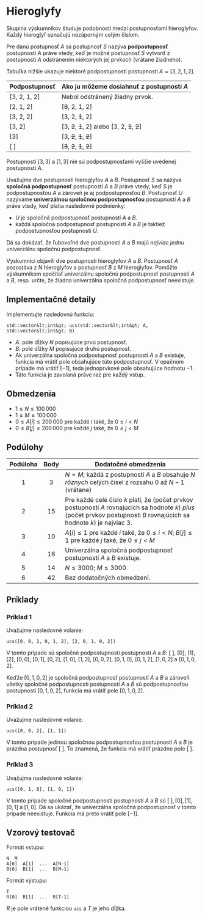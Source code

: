 # Hieroglyfy

Skupina výskumníkov študuje podobnosti medzi postupnosťami hieroglyfov. Každý hieroglyf označujú nezáporným celým číslom.

Pre danú postupnosť $A$ sa postupnosť $S$ nazýva **podpostupnosť** postupnosti $A$ práve vtedy, keď je možné postupnosť $S$ vytvoriť z postupnosti $A$ odstránením niektorých jej prvkoch (vrátane žiadneho).

Tabuľka nižšie ukazuje niektoré podpostupnosti postupnosti $A = [3, 2, 1, 2]$.

| Podpostupnosť    | Ako ju môžeme dosiahnuť z postupnosti $A$ |
|----------------|---------------------------------|
| [3, 2, 1, 2] | Nebol odstránený žiadny prvok.
| [2, 1, 2]     | [<s>3</s>, 2, 1, 2]
| [3, 2, 2]     | [3, 2, <s>1</s>, 2]
| [3, 2]         | [3, <s>2</s>, <s>1</s>, 2] alebo [3, 2, <s>1</s>, <s>2</s>]
| [3]             | [3, <s>2</s>, <s>1</s>, <s>2</s>]
| [ ]              | [<s>3</s>, <s>2</s>, <s>1</s>, <s>2</s>]

Postupnosti $[3, 3]$ a $[1, 3]$ nie sú podpostupnosťami vyššie uvedenej postupnosti $A$.

Uvažujme dve postupnosti hieroglyfov $A$ a $B$.
Postupnosť $S$ sa nazýva **spoločná podpostupnosť** postupností $A$ a $B$ práve vtedy, keď $S$ je podpostupnosťou $A$ a zároveň je aj podpostupnosťou $B$. Postupnosť $U$ nazývame **univerzálnou spoločnou podpostupnosťou** postupností $A$ a $B$ práve vtedy, keď platia nasledovné podmienky:
* $U$ je spoločná podpostupnosť postupností $A$ a $B$.
* každá spoločná podpostupnosť postupností $A$ a $B$ je taktiež podpostupnosťou postupnosti $U$.

Dá sa dokázať, že ľubovoľné dve postupnosti $A$ a $B$ majú *najviac jednu* univerzálnu spoločnú podpostupnosť.

Výskumníci objavili dve postupnosti hieroglyfov $A$ a $B$.
Postupnosť $A$ pozostáva z $N$ hieroglyfov a postupnosť $B$ z $M$ hieroglyfov.
Pomôžte výskumníkom spočítať univerzálnu spoločnú podpostupnosť postupností $A$ a $B$, resp. určte, že žiadna univerzálna spoločná podpostupnosť neexistuje.

## Implementačné detaily

Implementujte nasledovnú funkciu:

```
std::vector&lt;int&gt; ucs(std::vector&lt;int&gt; A, std::vector&lt;int&gt; B)
```

* $A$: pole dĺžky $N$ popisujúce prvú postupnosť.
* $B$: pole dĺžky $M$ popisujúce druhú postupnosť.
* Ak univerzálna spoločná podpostupnosť postupností $A$ a $B$ existuje, funkcia má vrátiť pole obsahujúce túto podpostupnosť. V opačnom prípade má vrátiť $[-1]$,  teda jednoprvkové pole obsahujúce hodnotu  $-1$.
* Táto funkcia je zavolaná práve raz pre každý vstup.

## Obmedzenia

* $1 \leq N \leq 100\,000$
* $1 \leq M \leq 100\,000$
* $0 \leq A[i] \leq 200\,000$ pre každé $i$ také, že $0 \leq i < N$
* $0 \leq B[j] \leq 200\,000$ pre každé $j$ také, že $0 \leq j < M$

## Podúlohy

| Podúloha | Body  | Dodatočné obmedzenia |
| :-----: | :----: | ---------------------- |
| 1       | $3$    | $N = M$; každá z postupností $A$ a $B$ obsahuje $N$ *rôznych* celých čísel z rozsahu $0$ až $N-1$ (vrátane)
| 2       | $15$   | Pre každé celé číslo $k$ platí, že (počet prvkov postupnosti $A$ rovnajúcich sa hodnote $k$) *plus* (počet prvkov postupnosti $B$ rovnajúcich sa hodnote $k$) je najviac $3$.
| 3       | $10$   | $A[i] \leq 1$ pre každé $i$ také, že $0 \leq i < N$; $B[j] \leq 1$ pre každé $j$ také, že $0 \leq j < M$
| 4       | $16$   | Univerzálna spoločná podpostupnosť postupností $A$ a $B$ existuje.
| 5       | $14$   | $N \leq 3000$; $M \leq 3000$
| 6       | $42$   | Bez dodatočných obmedzení.

## Príklady

### Príklad 1

Uvažujme nasledovné volanie:

```
ucs([0, 0, 1, 0, 1, 2], [2, 0, 1, 0, 2])
```

V tomto prípade sú spoločné podpostupnosti postupností $A$ a $B$:
 $[\ ]$, $[0]$, $[1]$, $[2]$, $[0, 0]$, $[0, 1]$, $[0, 2]$, $[1, 0]$, $[1, 2]$, $[0, 0, 2]$, $[0, 1, 0]$, $[0, 1, 2]$, $[1, 0, 2]$ a $[0, 1, 0, 2]$.

Keďže $[0, 1, 0, 2]$ je spoločná podpostupnosť postupností $A$ a $B$ a zároveň všetky spoločné podpostupnosti postupností $A$ a $B$ sú podpostupnosťou postupnosti $[0, 1, 0, 2]$, funkcia má vrátiť  pole $[0, 1, 0, 2]$.

### Príklad 2

Uvažujme nasledovné volanie:

```
ucs([0, 0, 2], [1, 1])
```

V tomto prípade jedinou spoločnou podpostupnosťou postupností $A$ a $B$ je prázdna postupnosť $[\ ]$.
To znamená, že funkcia má vrátiť prázdne pole $[\ ]$.

### Príklad 3

Uvažujme nasledovné volanie:
```
ucs([0, 1, 0], [1, 0, 1])
```

V tomto prípade spoločné podpostupnosti postupností $A$ a $B$ sú
 $[\ ], [0], [1], [0, 1]$ a $[1, 0]$.
Dá sa ukázať, že univerzálna spoločná podpostupnosť v tomto prípade neexistuje. Funkcia má preto vrátiť pole $[-1]$.

## Vzorový testovač

Formát vstupu:

```
N  M
A[0]  A[1]  ...  A[N-1]
B[0]  B[1]  ...  B[M-1]
```

Formát výstupu:

```
T
R[0]  R[1]  ...  R[T-1]
```

$R$ je pole vrátené funkciou `ucs` a $T$ je jeho dĺžka.
